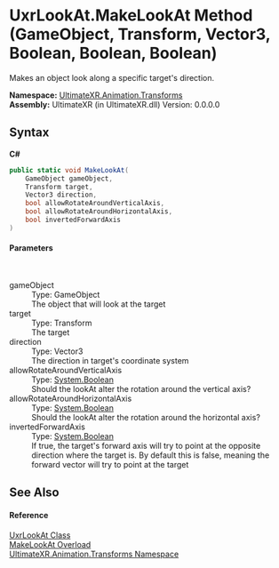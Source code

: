 # UxrLookAt.MakeLookAt Method (GameObject, Transform, Vector3, Boolean, Boolean, Boolean)
 

Makes an object look along a specific target's direction.

**Namespace:**&nbsp;<a href="N_UltimateXR_Animation_Transforms">UltimateXR.Animation.Transforms</a><br />**Assembly:**&nbsp;UltimateXR (in UltimateXR.dll) Version: 0.0.0.0

## Syntax

**C#**<br />
``` C#
public static void MakeLookAt(
	GameObject gameObject,
	Transform target,
	Vector3 direction,
	bool allowRotateAroundVerticalAxis,
	bool allowRotateAroundHorizontalAxis,
	bool invertedForwardAxis
)
```


#### Parameters
&nbsp;<dl><dt>gameObject</dt><dd>Type: GameObject<br />The object that will look at the target</dd><dt>target</dt><dd>Type: Transform<br />The target</dd><dt>direction</dt><dd>Type: Vector3<br />The direction in target's coordinate system</dd><dt>allowRotateAroundVerticalAxis</dt><dd>Type: <a href="https://docs.microsoft.com/dotnet/api/system.boolean" target="_blank" rel="noopener noreferrer">System.Boolean</a><br />Should the lookAt alter the rotation around the vertical axis?</dd><dt>allowRotateAroundHorizontalAxis</dt><dd>Type: <a href="https://docs.microsoft.com/dotnet/api/system.boolean" target="_blank" rel="noopener noreferrer">System.Boolean</a><br />Should the lookAt alter the rotation around the horizontal axis?</dd><dt>invertedForwardAxis</dt><dd>Type: <a href="https://docs.microsoft.com/dotnet/api/system.boolean" target="_blank" rel="noopener noreferrer">System.Boolean</a><br />If true, the target's forward axis will try to point at the opposite direction where the target is. By default this is false, meaning the forward vector will try to point at the target</dd></dl>

## See Also


#### Reference
<a href="T_UltimateXR_Animation_Transforms_UxrLookAt">UxrLookAt Class</a><br /><a href="Overload_UltimateXR_Animation_Transforms_UxrLookAt_MakeLookAt">MakeLookAt Overload</a><br /><a href="N_UltimateXR_Animation_Transforms">UltimateXR.Animation.Transforms Namespace</a><br />